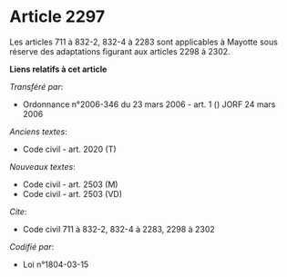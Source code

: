 # Article 2297

Les articles 711 à 832-2, 832-4 à 2283 sont applicables à Mayotte sous réserve des adaptations figurant aux articles 2298 à
2302.

**Liens relatifs à cet article**

_Transféré par_:

  - Ordonnance n°2006-346 du 23 mars 2006 - art. 1 () JORF 24 mars 2006

_Anciens textes_:

  - Code civil - art. 2020 (T)

_Nouveaux textes_:

  - Code civil - art. 2503 (M)
  - Code civil - art. 2503 (VD)

_Cite_:

  - Code civil 711 à 832-2, 832-4 à 2283, 2298 à 2302

_Codifié par_:

  - Loi n°1804-03-15
